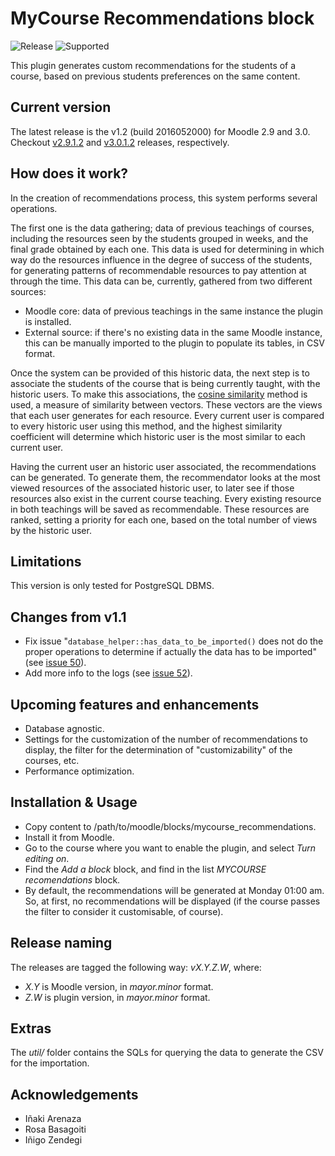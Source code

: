 MyCourse Recommendations block
==============================

![Release](https://img.shields.io/badge/release-v1.2-blue.svg) ![Supported](https://img.shields.io/badge/supported-Moodle%202.9,%20Moodle%203.0-green.svg)

This plugin generates custom recommendations for the students of a course, based on previous students preferences on the same content.

## Current version
The latest release is the v1.2 (build 2016052000) for Moodle 2.9 and 3.0. Checkout [v2.9.1.2](https://github.com/julenpardo/moodle-block_mycourse_recommendations/releases/tag/v2.9.1.2) and [v3.0.1.2](https://github.com/julenpardo/moodle-block_mycourse_recommendations/releases/tag/v3.0.1.2) releases, respectively.

## How does it work?
In the creation of recommendations process, this system performs several operations.

The first one is the data gathering; data of previous teachings of courses, including the resources seen by the students grouped in weeks, and the final grade obtained by each one. This data is used for determining in which way do the resources influence in the degree of success of the students, for generating patterns of recommendable resources to pay attention at through the time.
This data can be, currently, gathered from two different sources:

 - Moodle core: data of previous teachings in the same instance the plugin is installed.
 - External source: if there's no existing data in the same Moodle instance, this can be manually imported to the plugin to populate its tables, in CSV format.

Once the system can be provided of this historic data, the next step is to associate the students of the course that is being currently taught, with the historic users. To make this associations, the [cosine similarity](https://en.wikipedia.org/wiki/Cosine_similarity) method is used, a measure of similarity between vectors. These vectors are the views that each user generates for each resource. Every current user is compared to every historic user using this method, and the highest similarity coefficient will determine which historic user is the most similar to each current user.

Having the current user an historic user associated, the recommendations can be generated. To generate them, the recommendator looks at the most viewed resources of the associated historic user, to later see if those resources also exist in the current course teaching. Every existing resource in both teachings will be saved as recommendable. These resources are ranked, setting a priority for each one, based on the total number of views by the historic user.

## Limitations
This version is only tested for PostgreSQL DBMS.

## Changes from v1.1
 - Fix issue "`database_helper::has_data_to_be_imported()` does not do the proper operations to determine if actually the data has to be imported" (see [issue 50](https://github.com/julenpardo/moodle-block_mycourse_recommendations/issues/50)).
 - Add more info to the logs (see [issue 52](https://github.com/julenpardo/moodle-block_mycourse_recommendations/issues/52)).

## Upcoming features and enhancements
 - Database agnostic.
 - Settings for the customization of the number of recommendations to display, the filter for the determination of "customizability" of the courses, etc.
 - Performance optimization.

## Installation & Usage
 - Copy content to /path/to/moodle/blocks/mycourse_recommendations.
 - Install it from Moodle.
 - Go to the course where you want to enable the plugin, and select *Turn editing on*.
 - Find the *Add a block* block, and find in the list *MYCOURSE recomendations* block.
 - By default, the recommendations will be generated at Monday 01:00 am. So, at first, no recommendations will be displayed (if the course passes the filter to consider it customisable, of course).

## Release naming
The releases are tagged the following way:  *vX.Y.Z.W*, where:

 - *X.Y* is Moodle version, in *mayor.minor* format.
 - *Z.W* is plugin version, in *mayor.minor* format.

## Extras
The *util/* folder contains the SQLs for querying the data to generate the CSV for the importation.

## Acknowledgements
 - Iñaki Arenaza
 - Rosa Basagoiti
 - Iñigo Zendegi
